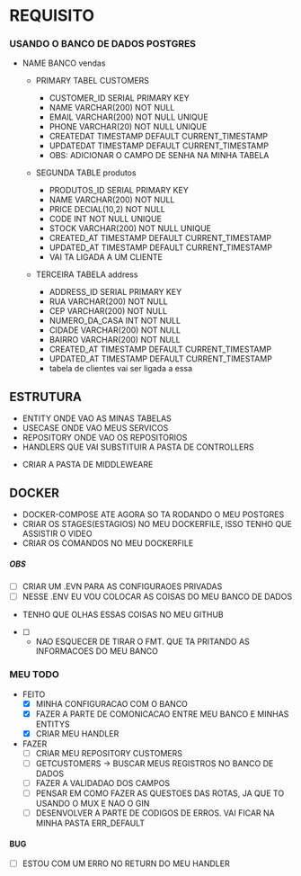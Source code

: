 # REQUISITO
### USANDO O BANCO DE DADOS POSTGRES

 - NAME BANCO vendas
    
    - PRIMARY TABEL CUSTOMERS
        - CUSTOMER_ID SERIAL PRIMARY KEY
        - NAME VARCHAR(200) NOT NULL
        - EMAIL VARCHAR(200) NOT NULL UNIQUE
        - PHONE VARCHAR(20) NOT NULL UNIQUE
        - CREATEDAT TIMESTAMP DEFAULT CURRENT_TIMESTAMP
        - UPDATEDAT TIMESTAMP DEFAULT CURRENT_TIMESTAMP
        * OBS: ADICIONAR O CAMPO DE SENHA NA MINHA TABELA
    
    - SEGUNDA TABLE produtos
      - PRODUTOS_ID SERIAL PRIMARY KEY
      - NAME VARCHAR(200) NOT NULL
      - PRICE DECIAL(10,2) NOT NULL
      - CODE INT NOT NULL UNIQUE
      - STOCK VARCHAR(200) NOT NULL UNIQUE
      - CREATED_AT TIMESTAMP DEFAULT CURRENT_TIMESTAMP
      - UPDATED_AT TIMESTAMP DEFAULT CURRENT_TIMESTAMP
      - VAI TA LIGADA A UM CLIENTE
    
    - TERCEIRA TABELA address
      - ADDRESS_ID SERIAL PRIMARY KEY
      - RUA VARCHAR(200) NOT NULL
      - CEP VARCHAR(200) NOT NULL
      - NUMERO_DA_CASA INT NOT NULL
      - CIDADE VARCHAR(200) NOT NULL
      - BAIRRO VARCHAR(200) NOT NULL
      - CREATED_AT TIMESTAMP DEFAULT CURRENT_TIMESTAMP
      - UPDATED_AT TIMESTAMP DEFAULT CURRENT_TIMESTAMP
      - tabela de clientes vai ser ligada a essa

## ESTRUTURA
  - ENTITY ONDE VAO AS MINAS TABELAS
  - USECASE ONDE VAO MEUS SERVICOS
  - REPOSITORY ONDE VAO OS REPOSITORIOS
  - HANDLERS QUE VAI SUBSTITUIR A PASTA DE CONTROLLERS
  * CRIAR A PASTA DE MIDDLEWEARE

## DOCKER
  - DOCKER-COMPOSE ATE AGORA SO TA RODANDO O MEU POSTGRES
  - CRIAR OS STAGES(ESTAGIOS) NO MEU DOCKERFILE, ISSO TENHO QUE ASSISTIR O VIDEO
  - CRIAR OS COMANDOS NO MEU DOCKERFILE

##### OBS
  - [ ] CRIAR UM .EVN PARA AS CONFIGURAOES PRIVADAS
  - [ ] NESSE .ENV EU VOU COLOCAR AS COISAS DO MEU BANCO DE DADOS
   - TENHO QUE OLHAS ESSAS COISAS NO MEU GITHUB
  - [ ] * NAO ESQUECER DE TIRAR O FMT. QUE TA PRITANDO AS INFORMACOES DO MEU BANCO

### MEU TODO
  - FEITO
 	 - [X] MINHA CONFIGURACAO COM O BANCO
	 - [X] FAZER A PARTE DE COMONICACAO ENTRE MEU BANCO E MINHAS ENTITYS
 	 - [X] CRIAR MEU HANDLER

  - FAZER
 	 - [ ] CRIAR MEU REPOSITORY CUSTOMERS
      - [ ] GETCUSTOMERS -> BUSCAR MEUS REGISTROS NO BANCO DE DADOS
 	 - [ ] FAZER A VALIDADAO DOS CAMPOS
  	 - [ ] PENSAR EM COMO FAZER AS QUESTOES DAS ROTAS, JA QUE TO USANDO O MUX E NAO O GIN
 	 - [ ] DESENVOLVER A PARTE DE CODIGOS DE ERROS. VAI FICAR NA MINHA PASTA ERR_DEFAULT

#### BUG
  - [ ] ESTOU COM UM ERRO NO RETURN DO MEU HANDLER
